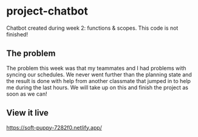 # project-chatbot
Chatbot created during week 2: functions & scopes. This code is not finished!
## The problem
The problem this week was that my teammates and I had problems with syncing our schedules. We never went further than the planning state and the result is 
done with help from another classmate that jumped in to help me during the last hours. 
We will take up on this and finish the project as soon as we can! 

## View it live
https://soft-puppy-7282f0.netlify.app/
